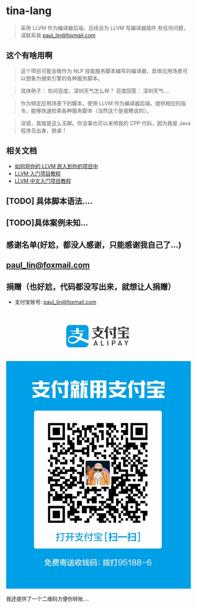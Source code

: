 # tina-lang

> 采用 LLVM 作为编译器后端，后续会为 LLVM 写编译器插件
> 有任何问题，请联系我 paul_lin@foxmail.com

## 这个有啥用啊
> 这个项目可能会做作为 NLP 技能服务脚本编写的编译器，具体应用场景可以想象为搜索引擎的各种服务脚本。

> 具体例子： 你问百度，深圳天气怎么样？
> 百度回答： 深圳天气....

> 作为特定应用场景下的脚本，使用 LLVM 作为编译器后端，提供相应的指令，能够快速检索各种服务脚本（当然这个是我瞎说的）。

> 没错，我就是这么无聊。你没事也可以来喷我的 CPP 代码，因为我是 Java 程序员出身，掀桌！

## 相关文档
- [如何将你的 LLVM 嵌入到你的项目中](./doc/llvm/how_embedding_LLVM_to_your_project.md)
- [LLVM 入门项目教程](http://llvm.org/docs/tutorial/)
- [LLVM 中文入门项目教程](https://llvm-tutorial-cn.readthedocs.io/en/latest/index.html)


## [TODO] 具体脚本语法....

## [TODO]具体案例未知...

## 感谢名单(好尬，都没人感谢，只能感谢我自己了...)
## paul_lin@foxmail.com 

## 捐赠（也好尬，代码都没写出来，就想让人捐赠）
- 支付宝账号: paul_lin@foxmail.com

![paul_lin@foxmail.com](./doc/paul_lin@foxmail.com.jpg)


我还提供了一个二维码方便你转账....



